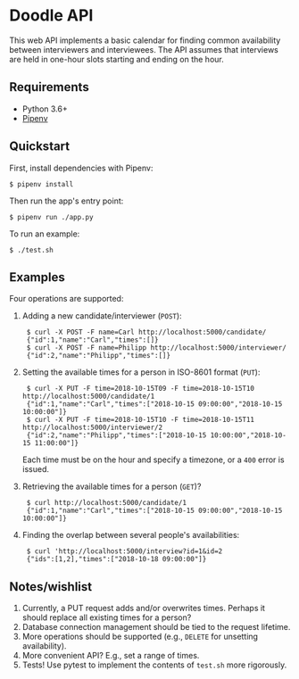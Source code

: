 Doodle API
==========

This web API implements a basic calendar for finding common availability between interviewers and
interviewees.  The API assumes that interviews are held in one-hour slots starting and ending on the
hour.

Requirements
------------

* Python 3.6+
* [Pipenv](https://pipenv.readthedocs.io/en/latest/)

Quickstart
----------

First, install dependencies with Pipenv:

    $ pipenv install

Then run the app's entry point:

    $ pipenv run ./app.py

To run an example:

    $ ./test.sh

Examples
--------

Four operations are supported:

1. Adding a new candidate/interviewer (``POST``):

        $ curl -X POST -F name=Carl http://localhost:5000/candidate/
        {"id":1,"name":"Carl","times":[]}
        $ curl -X POST -F name=Philipp http://localhost:5000/interviewer/
        {"id":2,"name":"Philipp","times":[]}

2. Setting the available times for a person in ISO-8601 format (``PUT``):
    
        $ curl -X PUT -F time=2018-10-15T09 -F time=2018-10-15T10 http://localhost:5000/candidate/1
        {"id":1,"name":"Carl","times":["2018-10-15 09:00:00","2018-10-15 10:00:00"]}
        $ curl -X PUT -F time=2018-10-15T10 -F time=2018-10-15T11 http://localhost:5000/interviewer/2
        {"id":2,"name":"Philipp","times":["2018-10-15 10:00:00","2018-10-15 11:00:00"]}

    Each time must be on the hour and specify a timezone, or a ``400`` error is issued.

3. Retrieving the available times for a person (``GET``)?
    
        $ curl http://localhost:5000/candidate/1
        {"id":1,"name":"Carl","times":["2018-10-15 09:00:00","2018-10-15 10:00:00"]}

4. Finding the overlap between several people's availabilities:
    
        $ curl 'http://localhost:5000/interview?id=1&id=2
        {"ids":[1,2],"times":["2018-10-18 09:00:00"]}


Notes/wishlist
---------------

1. Currently, a PUT request adds and/or overwrites times.  Perhaps it should replace all existing
   times for a person?
2. Database connection management should be tied to the request lifetime.
3. More operations should be supported (e.g., ``DELETE`` for unsetting availability).
4. More convenient API? E.g., set a range of times.
5. Tests!  Use pytest to implement the contents of ``test.sh`` more rigorously.
